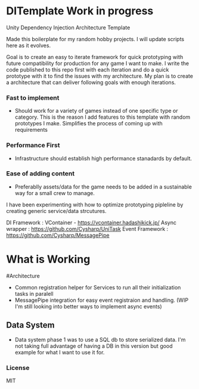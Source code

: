 # DITemplate Work in progress
Unity Dependency Injection Architecture Template 

Made this boilerplate for my random hobby projects. I will update scripts here as it evolves. 

Goal is to create an easy to iterate framework for quick prototyping with future compatibility for production for any game I want to make. 
I write the code published to this repo first with each iteration and do a quick prototype with it to find the issues with my architecture.
My plan is to create a architecture that can deliver following goals with enough iterations. 

### Fast to implement 
- Should work for a  variety of games instead of one specific type or category. This is the reason I add features to this template with random prototypes I make. 
Simplifies the process of coming up with requirements

### Performance First 
- Infrastructure should establish high performance stanadards by default. 

### Ease of adding content
- Preferablly assets/data for the game needs to be added in a sustainable way for a small crew to manage.

I have been experimenting with how to optimize prototyping pipleline by creating generic service/data strcutures.


DI Framework : VContainer - https://vcontainer.hadashikick.jp/
Async wrapper : https://github.com/Cysharp/UniTask
Event Framework : https://github.com/Cysharp/MessagePipe


# What is Working

#Architecture 

- Common registration helper for Services to run all their initialization tasks in paralell
- MessagePipe integration for easy event registraion and handling. (WIP I'm still looking into better ways to implement async events)


## Data System
- Data system phase 1 was to use a SQL db to store serialized data. I'm not taking full advantage of having a DB in this version but good example for what I want to use it for. 

### License
MIT
